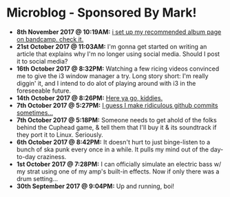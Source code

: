 # Microblog - Sponsored By Mark!

* **8th November 2017 @ 10:19AM:** [i set up my recommended album page on bandcamp. check it.](https://bandcamp.com/recommended/marksilver)
* **21st October 2017 @ 11:03AM:** I\'m gonna get started on writing an article that explains why I\'m no longer using social media. Should I post it to social media?
* **16th October 2017 @ 8:32PM:** Watching a few ricing videos convinced me to give the i3 window manager a try. Long story short: I\'m really diggin\' it, and I intend to do alot of playing around with i3 in the foreseeable future.
* **14th October 2017 @ 8:26PM:** [Here ya go, kiddies.](https://soundcloud.com/sponsoredbyarbys/someone-stole-my-soul-stripped-demo)
* **7th October 2017 @ 5:27PM:** [I guess I make ridiculous github commits sometimes\.\.\.](https://searx.me/?q=marksilvermedia&categories=social+media)
* **7th October 2017 @ 5:18PM:** Someone needs to get ahold of the folks behind the Cuphead game, & tell them that I\'ll buy it &amp; its soundtrack if they port it to Linux. Seriously.
* **6th October 2017 @ 8:42PM:** It doesn\'t hurt to just binge-listen to a bunch of ska punk every once in a while. It pulls my mind out of the day-to-day craziness.
* **1st October 2017 @ 7:28PM:** I can officially simulate an electric bass w/ my strat using one of my amp\'s built-in effects. Now if only there was a drum setting\.\.\.
* **30th September 2017 @ 9:04PM:** Up and running, boi!
